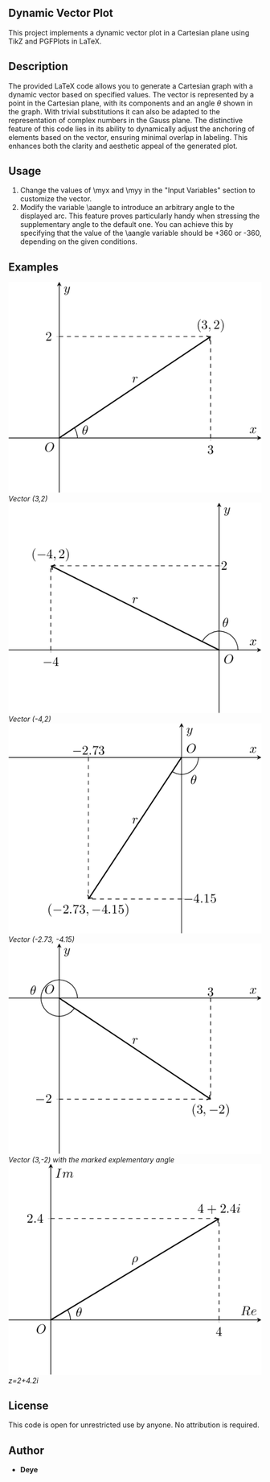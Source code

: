 ## Dynamic Vector Plot

This project implements a dynamic vector plot in a Cartesian plane using TikZ and PGFPlots in LaTeX.

## Description

The provided LaTeX code allows you to generate a Cartesian graph with a dynamic vector based on specified values. The vector is represented by a point in the Cartesian plane, with its components and an angle $\theta$ shown in the graph.
With trivial substitutions it can also be adapted to the representation of complex numbers in the Gauss plane.
The distinctive feature of this code lies in its ability to dynamically adjust the anchoring of elements based on the vector, ensuring minimal overlap in labeling. This enhances both the clarity and aesthetic appeal of the generated plot.

## Usage

1. Change the values of \myx and \myy in the "Input Variables" section to customize the vector.
2. Modify the variable \aangle to introduce an arbitrary angle to the displayed arc. This feature proves particularly handy when stressing the supplementary angle to the default one. You can achieve this by specifying that the value of the \aangle variable should be +360 or -360, depending on the given conditions.

## Examples

![Vector (3,2)](Plot_1.png)
*Vector (3,2)*
![Vector (-4,2)](Plot_2.png)
*Vector (-4,2)*
![Vector (-2.73, -4.15)](Plot_3.png)
*Vector (-2.73, -4.15)*
![Vector (3,-2) with the marked explementary angle](Plot_4.png)
*Vector (3,-2) with the marked explementary angle*
![Complex number](Plot_z.png)
*z=2+4.2i*

## License

This code is open for unrestricted use by anyone. No attribution is required.

## Author

- **Deye**
